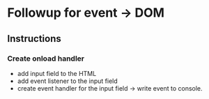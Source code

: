 # Followup for event -> DOM

## Instructions

### Create onload handler
  - add input field to the HTML
  - add event listener to the input field
  - create event handler for the input field -> write event to console. 
